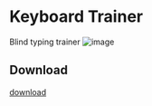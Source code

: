# Keyboard Trainer

Blind typing trainer
![image](https://i.imgur.com/ubzIyh3.png)

## Download

[download](https://github.com/Wealbom/KeyboardTrainer/releases)